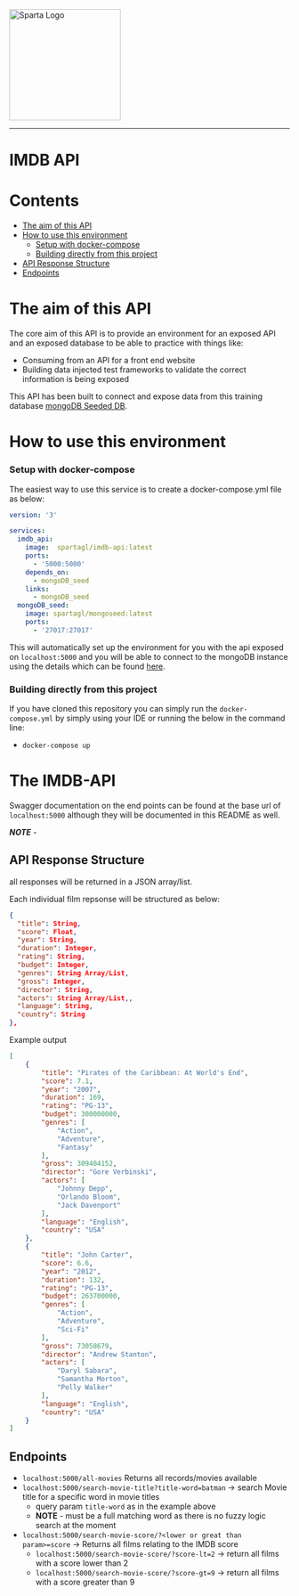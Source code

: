 <img src="https://boolerang.co.uk/wp-content/uploads/job-manager-uploads/company_logo/2018/04/SG-Logo-Black.png" alt="Sparta Logo" width="200"/>

---

# IMDB API

# Contents
* [The aim of this API](#the-aim-of-this-api)
* [How to use this environment](#how-to-use-this-environment)
  * [Setup with docker-compose](#setup-with-docker-compose)
  * [Building directly from this project](#building-directly-from-this-project)
* [API Response Structure](#api-response-structure)
* [Endpoints](#endpoints)



# The aim of this API

The core aim of this API is to provide an environment for an exposed API and an exposed database to be able to practice with things like:

* Consuming from an API for a front end website
* Building data injected test frameworks to validate  the correct information is being exposed

This API has been built to connect and expose data from this training database [mongoDB Seeded DB](https://github.com/spartaglobal/docker_playground/tree/master/environments/databases/mongoseed).

# How to use this environment

### Setup with docker-compose
The easiest way to use this service is to create a docker-compose.yml file as below:

```yaml
version: '3'

services:
  imdb_api:
    image:  spartagl/imdb-api:latest
    ports:
      - '5000:5000'
    depends_on:
      - mongoDB_seed
    links:
      - mongoDB_seed
  mongoDB_seed:
    image: spartagl/mongoseed:latest
    ports:
      - '27017:27017'
```

This will automatically set up the environment for you with the api exposed on `localhost:5000` and you will be able to connect to the mongoDB instance using the details which can be found [here](https://github.com/spartaglobal/docker_playground/tree/master/environments/databases/mongoseed).

### Building directly from this project

If you have cloned this repository you can simply run the `docker-compose.yml` by simply using your IDE or running the below in the command line:

* `docker-compose up`

# The IMDB-API

Swagger documentation on the end points can be found at the base url of `localhost:5000` although they will be documented in this README as well.

**_NOTE_** - 

## API Response Structure
all responses will be returned in a JSON array/list.

Each individual film repsonse will be structured as below:

```json
{
  "title": String,
  "score": Float,
  "year": String,
  "duration": Integer,
  "rating": String,
  "budget": Integer,
  "genres": String Array/List,
  "gross": Integer,
  "director": String,
  "actors": String Array/List,,
  "language": String,
  "country": String
},
```
Example output

```json
[
    {
        "title": "Pirates of the Caribbean: At World's End",
        "score": 7.1,
        "year": "2007",
        "duration": 169,
        "rating": "PG-13",
        "budget": 300000000,
        "genres": [
            "Action",
            "Adventure",
            "Fantasy"
        ],
        "gross": 309404152,
        "director": "Gore Verbinski",
        "actors": [
            "Johnny Depp",
            "Orlando Bloom",
            "Jack Davenport"
        ],
        "language": "English",
        "country": "USA"
    },
    {
        "title": "John Carter",
        "score": 6.6,
        "year": "2012",
        "duration": 132,
        "rating": "PG-13",
        "budget": 263700000,
        "genres": [
            "Action",
            "Adventure",
            "Sci-Fi"
        ],
        "gross": 73058679,
        "director": "Andrew Stanton",
        "actors": [
            "Daryl Sabara",
            "Samantha Morton",
            "Polly Walker"
        ],
        "language": "English",
        "country": "USA"
    }
]
```


## Endpoints
* `localhost:5000/all-movies` Returns all records/movies available
* `localhost:5000/search-movie-title?title-word=batman` -> search Movie title for a specific word in movie titles
  * query param `title-word` as in the example above
  * **NOTE** - must be a full matching word as there is no fuzzy logic search at the moment
* `localhost:5000/search-movie-score/?<lower or great than param>=score` -> Returns all films relating to the IMDB score
  * `localhost:5000/search-movie-score/?score-lt=2` -> return all films with a score lower than 2
  * `localhost:5000/search-movie-score/?score-gt=9` -> return all films with a score greater than 9




